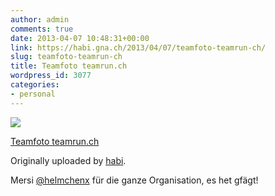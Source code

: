 ```yaml
---
author: admin
comments: true
date: 2013-04-07 10:48:31+00:00
link: https://habi.gna.ch/2013/04/07/teamfoto-teamrun-ch/
slug: teamfoto-teamrun-ch
title: Teamfoto teamrun.ch
wordpress_id: 3077
categories:
- personal
---
```


[![](https://static.flickr.com/8102/8626547441_b0c1a46fc9_m.jpg)](https://www.flickr.com/photos/habi/8626547441/)

[Teamfoto teamrun.ch](https://www.flickr.com/photos/habi/8626547441/)

Originally uploaded by [habi](https://www.flickr.com/photos/habi/).

Mersi [@helmchenx](https://twitter.com/helmchenx) für die ganze Organisation, es het gfägt!